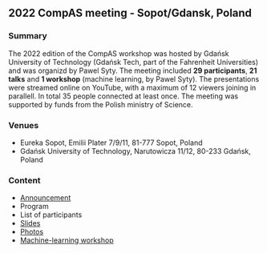 ## 2022 CompAS meeting - Sopot/Gdansk, Poland

### Summary
The 2022 edition of the CompAS workshop was hosted by Gdańsk University of Technology (Gdańsk Tech, part of the Fahrenheit Universities) and was organizd by Pawel Syty. The meeting included **29 participants**, **21 talks** and **1 workshop** (machine learning, by Pawel Syty). The presentations were streamed online on YouTube, with a maximum of 12 viewers joining in parallell. In total 35 people connected at least once. The meeting was supported by funds from the Polish ministry of Science.

### Venues
- Eureka Sopot, Emilii Plater 7/9/11, 81-777 Sopot, Poland
- Gdańsk University of Technology, Narutowicza 11/12, 80-233 Gdańsk, Poland

### Content
- [Announcement](https://github.com/compas/workshops/blob/main/2022_Poland/CompaAS_2022-Announcement.pdf)
- Program
- List of participants
- [Slides](https://github.com/compas/workshops/tree/main/2022_Poland/slides)
- [Photos](https://github.com/compas/workshops/tree/main/2022_Poland/photos)
- [Machine-learning workshop](https://github.com/sylas/CompAS_2022_ANN)
